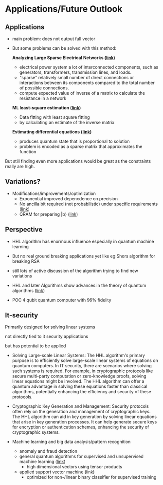 # Applications/Future Outlook

## Applications

- main problem: does not output full vector
- But some problems can be solved with this method:
    
    **Analyzing Large Sparse Electrical Networks ([link](https://arxiv.org/abs/1311.1851))**
    
    - electrical power system a lot of interconnected components, such as generators, transformers, transmission lines, and loads.
    - "sparse" relatively small number of direct connections or interactions between its components compared to the total number of possible connections.
    - compute expected value of inverse of a matrix to calculate the resistance in a network
    
    **ML least-square estimation ([link](https://arxiv.org/abs/1204.5242))**
    
    - Data fitting with least square fitting
    - by calculating an estimate of the inverse matrix
    
    **Estimating differential equations ([link](https://arxiv.org/abs/1701.03684))**
    
    - produces quantum state that is proportional to solution
    - problem is encoded as a sparse matrix that approximates the function

But still finding even more applications would be great as the constraints really are high.

## Variations?

- Modifications/improvements/optimization
    - Exponential improved depencdence on precision
    - No ancilla bit required (not probabilistic) under specific requirements ([link](https://arxiv.org/abs/2208.02200))
    - QRAM for preparing |b⟩  ([link](https://arxiv.org/abs/1603.08675))

## Perspective

- HHL algorithm has enormous influence especially in quantum machine learning
- But no real ground breaking applications yet like eg Shors algorithm for breaking RSA
- still lots of active discussion of the algorithm trying to find new variations
- HHL and later Algorithms show advances in the theory of quantum algorithms ([link](https://www.semanticscholar.org/paper/Quantum-Machine-Learning-Algorithms-%3A-Read-the-Fine-Aaronson/dfe4d76e3fc27304a984a5daf1be530401724c25))

- POC 4 qubit quantum computer with 96% fidelity

## It-security

Primarily designed for solving linear systems

not directly tied to it security applications

but has potential to be applied

- Solving Large-scale Linear Systems: The HHL algorithm's primary purpose is to efficiently solve large-scale linear systems of equations on quantum computers. In IT security, there are scenarios where solving such systems is required. For example, in cryptographic protocols like secure multi-party computation or zero-knowledge proofs, solving linear equations might be involved. The HHL algorithm can offer a quantum advantage in solving these equations faster than classical algorithms, potentially enhancing the efficiency and security of these protocols.
- Cryptographic Key Generation and Management: Security protocols often rely on the generation and management of cryptographic keys. The HHL algorithm can aid in key generation by solving linear equations that arise in key generation processes. It can help generate secure keys for encryption or authentication schemes, enhancing the security of cryptographic systems.

- Machine learning and big data analysis/pattern recognition
    - anomaly and fraud detection
    - general quantum algorithms for supervised and unsupervised machine learning ([link](https://arxiv.org/abs/1307.0411))
        - high dimensional vectors using tensor products
    - applied support vector machine (link)
        - optimized for non-/linear binary classifier for supervised training